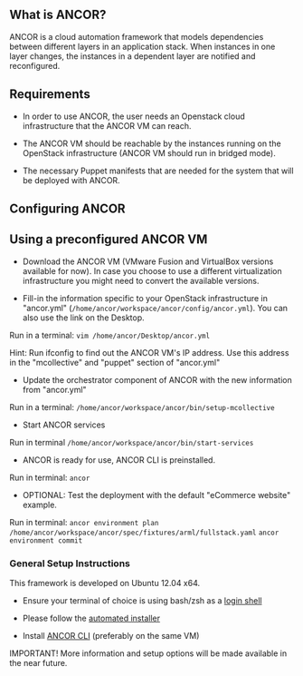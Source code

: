 ## What is ANCOR?

ANCOR is a cloud automation framework that models dependencies between different layers in an
application stack. When instances in one layer changes, the instances in a dependent layer
are notified and reconfigured.

## Requirements

- In order to use ANCOR, the user needs an Openstack cloud infrastructure that the ANCOR VM can reach.

- The ANCOR VM should be reachable by the instances running on the OpenStack infrastructure (ANCOR VM should run in bridged mode).

- The necessary Puppet manifests that are needed for the system that will be deployed with ANCOR.


## Configuring ANCOR

## Using a preconfigured ANCOR VM

- Download the ANCOR VM (VMware Fusion and VirtualBox versions available for now). 
In case you choose to use a different virtualization infrastructure you might need to convert the available versions.

- Fill-in the information specific to your OpenStack infrastructure in "ancor.yml" (`/home/ancor/workspace/ancor/config/ancor.yml`). You can also use the link on the Desktop.

Run in a terminal:
`vim /home/ancor/Desktop/ancor.yml`

Hint: Run ifconfig to find out the ANCOR VM's IP address. Use this address in the "mcollective" and "puppet" section of "ancor.yml"

- Update the orchestrator component of ANCOR with the new information from "ancor.yml"

Run in a terminal:
`/home/ancor/workspace/ancor/bin/setup-mcollective`


- Start ANCOR services

Run in terminal
`/home/ancor/workspace/ancor/bin/start-services`


- ANCOR is ready for use, ANCOR CLI is preinstalled.

Run in terminal:
`ancor`

- OPTIONAL: Test the deployment with the default "eCommerce website" example.

Run in terminal:
`ancor environment plan /home/ancor/workspace/ancor/spec/fixtures/arml/fullstack.yaml`
`ancor environment commit`


### General Setup Instructions
This framework is developed on Ubuntu 12.04 x64. 

- Ensure your terminal of choice is using bash/zsh as a [login shell](https://rvm.io/support/faq)

- Please follow the [automated installer](https://github.com/arguslab/ancor-environment) 

- Install [ANCOR CLI](https://github.com/arguslab/ancor-cli) (preferably on the same VM)


IMPORTANT! More information and setup options will be made available in the near future.
